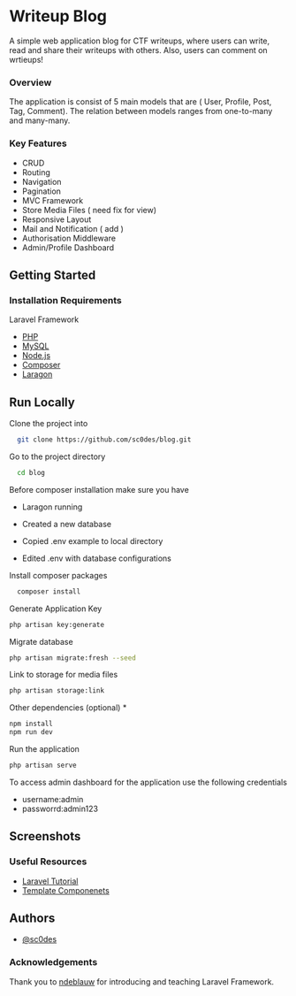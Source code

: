 # Writeup Blog

A simple web application blog for CTF writeups, where users can write, read and share their writeups with others. 
Also, users can comment on wrtieups!

### Overview

The application is consist of 5 main models that are ( User, Profile, Post, Tag, Comment). The relation between models ranges from one-to-many and many-many.

### Key Features

- CRUD
- Routing
- Navigation
- Pagination
- MVC Framework
- Store Media Files ( need fix for view)
- Responsive Layout
- Mail and Notification ( add )
- Authorisation Middleware
- Admin/Profile Dashboard 


## Getting Started

### Installation Requirements

 Laravel Framework

 - [PHP](https://www.php.net/downloads.php)
 - [MySQL](https://www.mysql.com/downloads/)
 - [Node.js](https://nodejs.org/en/)
 - [Composer](https://getcomposer.org/)
 - [Laragon](https://laragon.org/download/)

 

## Run Locally

Clone the project into

```bash
  git clone https://github.com/sc0des/blog.git
```

Go to the project directory

```bash
  cd blog
```
Before composer installation make sure you have

* Laragon running 

* Created a new database 

* Copied .env example to local directory

* Edited .env with database configurations


Install composer packages 

```bash
  composer install
```

Generate Application Key

```bash
php artisan key:generate
```

Migrate database 

```bash
php artisan migrate:fresh --seed
```

Link to storage for media files

```bash
php artisan storage:link
```

Other dependencies (optional) *

```bash
npm install
npm run dev
```

Run the  application 

```bash
php artisan serve
```

To access admin dashboard for the application use the following credentials 

- username:admin
- passworrd:admin123


## Screenshots



### Useful Resources

- [Laravel Tutorial](https://laracasts.com/series/laravel-8-from-scratch)
- [Template Componenets](https://mambaui.com/)


## Authors

- [@sc0des](https://github.com/sc0des)


### Acknowledgements

  Thank you to [ndeblauw](https://github.com/ndeblauw) for introducing and teaching Laravel Framework.

 
